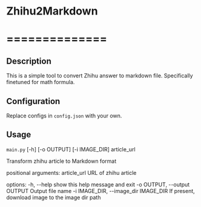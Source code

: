 # Zhihu2Markdown

# ==============

## Description
This is a simple tool to convert Zhihu answer to markdown file.
Specifically finetuned for math formula.

## Configuration

Replace configs in `config.json` with your own.

## Usage
`main.py` [-h] [-o OUTPUT] [-i IMAGE_DIR] article_url

Transform zhihu article to Markdown format

positional arguments:
  article_url           URL of zhihu article

options:
  -h, --help            show this help message and exit
  -o OUTPUT, --output OUTPUT
                        Output file name
  -i IMAGE_DIR, --image_dir IMAGE_DIR
                        If present, download image to the image dir path
